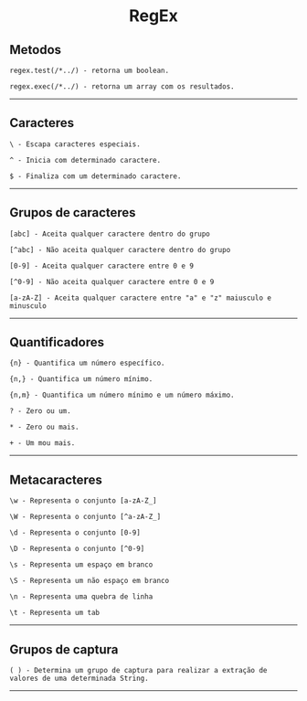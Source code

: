 <h1 align="center">RegEx</h1>

## Metodos

```
regex.test(/*../) - retorna um boolean.

regex.exec(/*../) - retorna um array com os resultados.
```

---

## Caracteres

```
\ - Escapa caracteres especiais.

^ - Inicia com determinado caractere.

$ - Finaliza com um determinado caractere.
```

---

## Grupos de caracteres

```
[abc] - Aceita qualquer caractere dentro do grupo

[^abc] - Não aceita qualquer caractere dentro do grupo

[0-9] - Aceita qualquer caractere entre 0 e 9

[^0-9] - Não aceita qualquer caractere entre 0 e 9

[a-zA-Z] - Aceita qualquer caractere entre "a" e "z" maiusculo e minusculo
```

---

## Quantificadores

```
{n} - Quantifica um número específico.

{n,} - Quantifica um número mínimo.

{n,m} - Quantifica um número mínimo e um número máximo.

? - Zero ou um.

* - Zero ou mais.

+ - Um mou mais.
```

---

## Metacaracteres

```
\w - Representa o conjunto [a-zA-Z_]

\W - Representa o conjunto [^a-zA-Z_]

\d - Representa o conjunto [0-9]

\D - Representa o conjunto [^0-9]

\s - Representa um espaço em branco

\S - Representa um não espaço em branco

\n - Representa uma quebra de linha

\t - Representa um tab
```

---

## Grupos de captura

```
( ) - Determina um grupo de captura para realizar a extração de valores de uma determinada String.
```

---